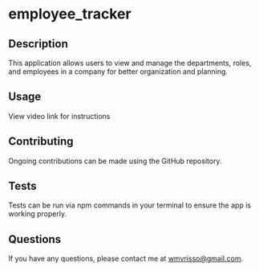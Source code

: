 # employee_tracker

## Description

This application allows users to view and manage the departments, roles, and employees in a company for better organization and planning.

## Usage

View video link for instructions

## Contributing

Ongoing contributions can be made using the GitHub repository.

## Tests

Tests can be run via npm commands in your terminal to ensure the app is working properly.

## Questions

If you have any questions, please contact me at wmvrisso@gmail.com.
